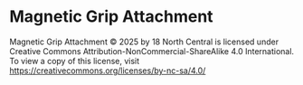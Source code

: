 # Magnetic Grip Attachment
Magnetic Grip Attachment © 2025 by 18 North Central is licensed under Creative Commons Attribution-NonCommercial-ShareAlike 4.0 International. To view a copy of this license, visit https://creativecommons.org/licenses/by-nc-sa/4.0/
